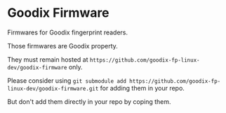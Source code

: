 # Goodix Firmware

Firmwares for Goodix fingerprint readers.

Those firmwares are Goodix property.

They must remain hosted at `https://github.com/goodix-fp-linux-dev/goodix-firmware` only.

Please consider using `git submodule add https://github.com/goodix-fp-linux-dev/goodix-firmware.git` for adding them in your repo.

But don't add them directly in your repo by coping them.
